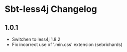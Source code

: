 Sbt-less4j Changelog
====================

## 1.0.1

* Switchen to less4j 1.8.2 
* Fix incorrect use of '.min.css' extension (sebrichards)
